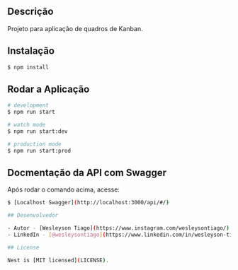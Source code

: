 ## Descrição

Projeto para aplicação de quadros de Kanban.

## Instalação

```bash
$ npm install
```

## Rodar a Aplicação

```bash
# development
$ npm run start

# watch mode
$ npm run start:dev

# production mode
$ npm run start:prod
```

## Docmentação da API com Swagger

Após rodar o comando acima, acesse:

```bash
$ [Localhost Swagger](http://localhost:3000/api/#/)

## Desenvolvedor

- Autor - [Wesleyson Tiago](https://www.instagram.com/wesleysontiago/)
- LinkedIn - [@wesleysontiago](https://www.linkedin.com/in/wesleyson-tiago-43a06b17b/)

## License

Nest is [MIT licensed](LICENSE).
